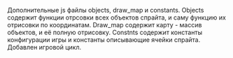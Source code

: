 Дополнительные js файлы objects, draw_map и constants.
Objects содержит функции отрсовки всех объектов спрайта, и саму функцию их отрисовки по координатам.
Draw_map содержит карту - массив объектов, и её полную отрисовку.
Constnts содержит константы конфигурации игры и константы описывающие ячейки спрайта.
Добавлен игровой цикл.
